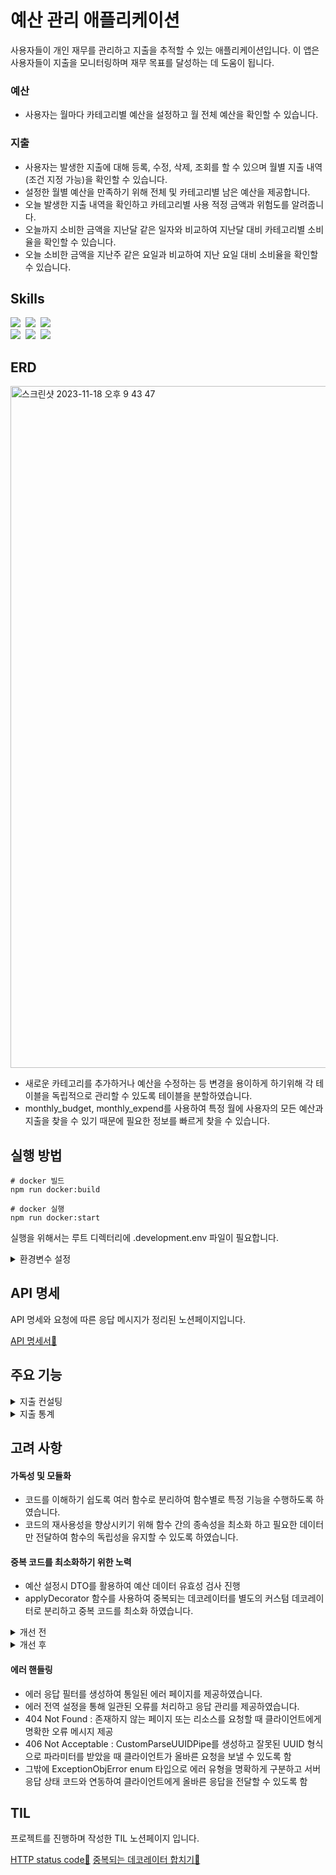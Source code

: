 # 예산 관리 애플리케이션

사용자들이 개인 재무를 관리하고 지출을 추적할 수 있는 애플리케이션입니다. 이 앱은 사용자들이 지출을 모니터링하며 재무 목표를 달성하는 데 도움이 됩니다.

### 예산

-   사용자는 월마다 카테고리별 예산을 설정하고 월 전체 예산을 확인할 수 있습니다.

### 지출

-   사용자는 발생한 지출에 대해 등록, 수정, 삭제, 조회를 할 수 있으며 월별 지출 내역(조건 지정 가능)을 확인할 수 있습니다.
-   설정한 월별 예산을 만족하기 위해 전체 및 카테고리별 남은 예산을 제공합니다.
-   오늘 발생한 지출 내역을 확인하고 카테고리별 사용 적정 금액과 위험도를 알려줍니다.
-   오늘까지 소비한 금액을 지난달 같은 일자와 비교하여 지난달 대비 카테고리별 소비율을 확인할 수 있습니다.
-   오늘 소비한 금액을 지난주 같은 요일과 비교하여 지난 요일 대비 소비율을 확인할 수 있습니다.

## Skills

<img src="https://img.shields.io/badge/Node.js-v 18-339933">&nbsp;
<img src="https://img.shields.io/badge/Nest.js-v 10.2-E0234E">&nbsp;
<img src="https://img.shields.io/badge/TypeScript-v 5.0-3178C6"><br>
<img src="https://img.shields.io/badge/TypeORM-v 0.3-fcad03">&nbsp;
<img src="https://img.shields.io/badge/postgreSQL-v 16.1-4169E1">&nbsp;
<img src="https://img.shields.io/badge/Docker-v 24.0.6-2496ED">&nbsp;

## ERD

<img width="1091" alt="스크린샷 2023-11-18 오후 9 43 47" src="https://github.com/pre-onboarding-backend-F/3_BudgetManagement_F_haeseung123/assets/106800437/e0176a89-45ac-4765-94b5-71bcd909bea1">

-   새로운 카테고리를 추가하거나 예산을 수정하는 등 변경을 용이하게 하기위해 각 테이블을 독립적으로 관리할 수 있도록 테이블을 분할하였습니다.
-   monthly_budget, monthly_expend를 사용하여 특정 월에 사용자의 모든 예산과 지출을 찾을 수 있기 때문에 필요한 정보를 빠르게 찾을 수 있습니다.

## 실행 방법

```
# docker 빌드
npm run docker:build

# docker 실행
npm run docker:start
```

실행을 위해서는 루트 디렉터리에 .development.env 파일이 필요합니다.

<details>
  <summary> 환경변수 설정 </summary>
  
  ```
  SERVER_PORT=

POSTGRESQL_USER=
POSTGRESQL_PASSWORD=
POSTGRESQL_HOST=
POSTGRESQL_PORT=
POSTGRESQL_DATABASE=
POSTGRESQL_SYNCHRONIZE=
POSTGRESQL_LOGGING=

JWT_ACCESS_SECRET_KEY=
JWT_ACCESS_EXPIRATION_TIME=
JWT_REFRESH_SECRET_KEY=
JWT_REFRESH_EXPIRATION_TIME=

```

</details>

## API 명세
API 명세와 요청에 따른 응답 메시지가 정리된 노션페이지입니다.

[API 명세서🔗](https://admitted-podium-88c.notion.site/API-64288645d6c940eb80da090c87b0f6f0?pvs=4)

## 주요 기능

<details>
<summary> 지출 컨설팅 </summary>

<br>

오늘 발생한 지출 내역을 확인하고 카테고리별 사용 적정 금액과 위험도를 알려줌으로써 예산 관리를 도와주는 API

- #### 오늘 지출 추천

  - 현재 날짜를 기반으로 한 해와 월을 계산하고, 사용자의 월별 예산 및 지출 데이터를 가져옵니다.

  - 남은 예산과 날짜를 기반으로 남은 예산과 일일 추천 예산을 계산하고 남은 예산에 따라 사용자에게 메시지를 생성하여 반환합니다.
    - 사용자에게 전달되는 메시지는 긍정적/부정적인 의미를 내포하여 사용자와여 상호작용을 높이고 긍정적인 경험을 제공합니다.

  - 각 카테고리에 대한 지출 내역을 바탕으로 카테고리별 남은 예산을 알려줍니다.
    - 이는 카테고리별 사용 적정 금액과 위험도를 판단하는 데 사용됩니다.

  - 최종적으로 남은 월 예산, 유저 메시지, 일 별 추천 예산, 카테고리별 남은 예산을 반환합니다.

- #### 오늘 지출 안내

  - 이번달 지출 내역에서 오늘 지출을 확인하고 카테고리 별로 금액을 계산합니다.

  - 예산 정보와 이번 달의 총 일 수를 기반으로 각 카테고리별 적정 금액을 계산합니다.
    - 일자별로 나누어진 적정 그액을 반환하여 사용자가 얼마나 지출했는지 비교합니다.

  - 주어진 예산과 실제 지출 금액을 기반으로 위험도(증가 퍼센트)를 계산합니다.
    - 예산을 초과한 경우 초과한 비율을 계산하여 위험도로 표시하고 초과하지 않는 경우 0%로 설정됩니다.

  - 최종적으로 오늘 지출 내역, 지출 총액, 적정 금액, 위험도를 반환합니다.


</details>

<details>
<summary> 지출 통계 </summary>

<br>

지난 달, 지난 주 대비 소비율을 나타내 사용자의 예산 관리를 도와주는 API

- #### 지난 달, 지난 주 대비 소비율

  - 현재 날짜를 기준으로 지난 달과 일주일 전의 연도와 월을 계산합니다.

  - 사용자의 월별 지출 내역, 지난 달과 일주일 전의 지출 내역을 조회합니다.

  - 현재 날짜까지의 지출 내역과 지난 달 대비 총액 소비율, 일주일 전 대비 소비율을 계산합니다.

    - 지난 달 대비 소비율
      - 현재와 지난 달의 각 카테고리별 지출 내역을 비교하여 소비율을 계산합니다.
      - 각 카테고리의 지출 흐름을 분석하고 지난 달 대비 어떤 카테고리가 증가했는지를 사용자에게 제공합니다.

    - 지난 주 대비 소비율
      - 현재 날짜의 지출 금액과 일주일 전의 지출 금액을 이용하여 일주일 전 대비 증가한 비율을 계산합니다.
      - 현재와 일주일 전의 지출을 비교하여 사용자에게 소비 흐름을 제공합니다.


</details>

## 고려 사항

#### 가독성 및 모듈화

- 코드를 이해하기 쉽도록 여러 함수로 분리하여 함수별로 특정 기능을 수행하도록 하였습니다.
- 코드의 재사용성을 향상시키기 위해 함수 간의 종속성을 최소화 하고 필요한 데이터만 전달하여 함수의 독립성을 유지할 수 있도록 하였습니다.

#### 중복 코드를 최소화하기 위한 노력

- 예산 설정시 DTO를 활용하여 예산 데이터 유효성 검사 진행
- applyDecorator 함수를 사용하여 중복되는 데코레이터를 별도의 커스텀 데코레이터로 분리하고 중복 코드를 최소화 하였습니다.

<details>
<summary> 개선 전 </summary>

- create-budget.dto.ts

```

import { IsNotEmpty, IsString, Matches, IsNumber, IsInt, Min } from 'class-validator';

export class CreateBudgetDto {
...
@IsNumber({}, { message: () => `${propertyName} 예산은 숫자 형식이어야 합니다.` }),
@IsInt({ message: () => `${propertyName} 예산은 정수로 입력되어야 합니다.` }),
@Min(0, { message: () => `${propertyName} 예산은 0 이상이어야 합니다.` }),  
 education: number;

... // 카테고리 별로 적용

@IsNumber({}, { message: () => `${propertyName} 예산은 숫자 형식이어야 합니다.` }),
@IsInt({ message: () => `${propertyName} 예산은 정수로 입력되어야 합니다.` }),
@Min(0, { message: () => `${propertyName} 예산은 0 이상이어야 합니다.` }),  
 occasion: number;
}

```

- 코드의 양이 많아져 가독성이 저하되고 데코레이터가 동일한 로직으로 반복되어 코드가 중복될 수 있는 여지가 있음
- 이는 오류의 가능성을 높이고 변경이 필요한 경우 모든 위치에서 수정해야하는 불편함 초래 -> 유지보수를 어렵게 만들고 변경사항을 놓치기 쉽게 함

</details>


<details>
  <summary> 개선 후 </summary>

  - isBudget.decorator.ts

```

import { applyDecorators } from '@nestjs/common';
import { IsInt, IsNumber, Min } from 'class-validator';

export function IsBudget(propertyName: string) {
return applyDecorators(
IsNumber({}, { message: () => `${propertyName} 예산은 숫자 형식이어야 합니다.` }),
IsInt({ message: () => `${propertyName} 예산은 정수로 입력되어야 합니다.` }),
Min(0, { message: () => `${propertyName} 예산은 0 이상이어야 합니다.` }),
);
}

```

- create-budget.dto.ts

```

import { IsNotEmpty, IsString, Matches } from 'class-validator';
import { IsBudget } from '../decorators/isBudget.decorator';

export class CreateBudgetDto {
...
@IsBudget('교육')
education: number;

... // 카테고리 별로 적용

@IsBudget('경조사')
occasion: number;
}

```

- IsBudget 데코레이터를 사용함으로써 DTO 클래스가 간결해져 코드의 가독성이 향상됨
- 예산 설정 검증 로직이 중복되지 않고 하나의 데코레이터로 통합되어 로직 변경 시 중복 수정을 방지하고 코드 유지보수를 용이하게 만듦

</details>

#### 에러 핸들링
- 에러 응답 필터를 생성하여 통일된 에러 페이지를 제공하였습니다.
- 에러 전역 설정을 통해 일관된 오류를 처리하고 응답 관리를 제공하였습니다.
- 404 Not Found : 존재하지 않는 페이지 또는 리소스를 요청할 때 클라이언트에게 명확한 오류 메시지 제공
- 406 Not Acceptable : CustomParseUUIDPipe를 생성하고 잘못된 UUID 형식으로 파라미터를 받았을 때 클라이언트가 올바른 요청을 보낼 수 있도록 함
- 그밖에 ExceptionObjError enum 타입으로 에러 유형을 명확하게 구분하고 서버 응답 상태 코드와 연동하여 클라이언트에게 올바른 응답을 전달할 수 있도록 함




## TIL
프로젝트를 진행하며 작성한 TIL 노션페이지 입니다.

[HTTP status code🔗](https://admitted-podium-88c.notion.site/status-code-3547f9fe8f4d450f806578784b5ac7a9?pvs=4)
[중복되는 데코레이터 합치기🔗](https://admitted-podium-88c.notion.site/applyDecorator-5131e691a46c486c8fc588851b58308c?pvs=4)


```

